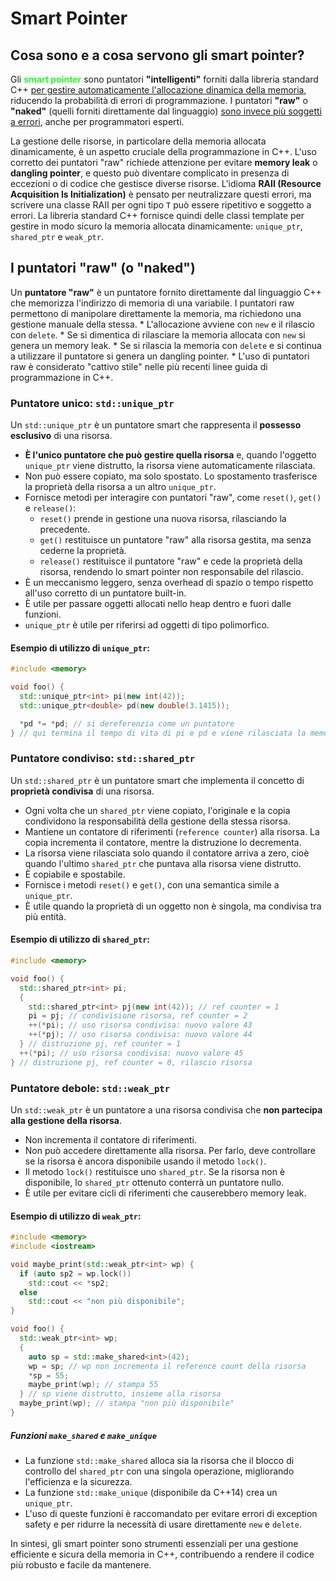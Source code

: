#  Smart Pointer

## **Cosa sono e a cosa servono gli smart pointer?**

Gli <font color="25ff25">**smart pointer**</font> sono puntatori **"intelligenti"** forniti dalla libreria standard C++ <u>per gestire automaticamente l'allocazione dinamica della memoria</u>, riducendo la probabilità di errori di programmazione. I puntatori **"raw"** o **"naked"** (quelli forniti direttamente dal linguaggio) <u>sono invece più soggetti a errori</u>, anche per programmatori esperti.

La gestione delle risorse, in particolare della memoria allocata dinamicamente, è un aspetto cruciale della programmazione in C++. L'uso corretto dei puntatori "raw" richiede attenzione per evitare **memory leak** o **dangling pointer**, e questo può diventare complicato in presenza di eccezioni o di codice che gestisce diverse risorse. L'idioma **RAII (Resource Acquisition Is Initialization)** è pensato per neutralizzare questi errori, ma scrivere una classe RAII per ogni tipo `T` può essere ripetitivo e soggetto a errori. La libreria standard C++ fornisce quindi delle classi template per gestire in modo sicuro la memoria allocata dinamicamente: `unique_ptr`, `shared_ptr` e `weak_ptr`.

## **I puntatori "raw" (o "naked")**

Un **puntatore "raw"** è un puntatore fornito direttamente dal linguaggio C++ che memorizza l'indirizzo di memoria di una variabile. I puntatori raw permettono di manipolare direttamente la memoria, ma richiedono una gestione manuale della stessa.
    *   L'allocazione avviene con `new` e il rilascio con `delete`.
    *   Se si dimentica di rilasciare la memoria allocata con `new` si genera un memory leak.
    *   Se si rilascia la memoria con `delete` e si continua a utilizzare il puntatore si genera un dangling pointer.
    *   L'uso di puntatori raw è considerato "cattivo stile" nelle più recenti linee guida di programmazione in C++.

### Puntatore unico: **`std::unique_ptr`**

Un `std::unique_ptr` è un puntatore smart che rappresenta il **possesso esclusivo** di una risorsa.
*   **È l'unico puntatore che può gestire quella risorsa** e, quando l'oggetto `unique_ptr` viene distrutto, la risorsa viene automaticamente rilasciata.
*   Non può essere copiato, ma solo spostato. Lo spostamento trasferisce la proprietà della risorsa a un altro `unique_ptr`.
*   Fornisce metodi per interagire con puntatori "raw", come `reset()`, `get()` e `release()`:
    *   `reset()` prende in gestione una nuova risorsa, rilasciando la precedente.
    *   `get()` restituisce un puntatore "raw" alla risorsa gestita, ma senza cederne la proprietà.
    *   `release()` restituisce il puntatore "raw" e cede la proprietà della risorsa, rendendo lo smart pointer non responsabile del rilascio.
*   È un meccanismo leggero, senza overhead di spazio o tempo rispetto all'uso corretto di un puntatore built-in.
*   È utile per passare oggetti allocati nello heap dentro e fuori dalle funzioni.
*   `unique_ptr` è utile per riferirsi ad oggetti di tipo polimorfico.

#### **Esempio di utilizzo di `unique_ptr`:**

```cpp
#include <memory>

void foo() {
  std::unique_ptr<int> pi(new int(42));
  std::unique_ptr<double> pd(new double(3.1415));

  *pd *= *pd; // si dereferenzia come un puntatore
} // qui termina il tempo di vita di pi e pd e viene rilasciata la memoria
```

### Puntatore condiviso: **`std::shared_ptr`**

Un `std::shared_ptr` è un puntatore smart che implementa il concetto di **proprietà condivisa** di una risorsa.
*   Ogni volta che un `shared_ptr` viene copiato, l'originale e la copia condividono la responsabilità della gestione della stessa risorsa.
*   Mantiene un contatore di riferimenti (`reference counter`) alla risorsa. La copia incrementa il contatore, mentre la distruzione lo decrementa.
*   La risorsa viene rilasciata solo quando il contatore arriva a zero, cioè quando l'ultimo `shared_ptr` che puntava alla risorsa viene distrutto.
*   È copiabile e spostabile.
*   Fornisce i metodi `reset()` e `get()`, con una semantica simile a `unique_ptr`.
*   È utile quando la proprietà di un oggetto non è singola, ma condivisa tra più entità.

#### **Esempio di utilizzo di `shared_ptr`:**

```cpp
#include <memory>

void foo() {
  std::shared_ptr<int> pi;
  {
    std::shared_ptr<int> pj(new int(42)); // ref counter = 1
    pi = pj; // condivisione risorsa, ref counter = 2
    ++(*pi); // uso risorsa condivisa: nuovo valore 43
    ++(*pj); // uso risorsa condivisa: nuovo valore 44
  } // distruzione pj, ref counter = 1
  ++(*pi); // uso risorsa condivisa: nuovo valore 45
} // distruzione pj, ref counter = 0, rilascio risorsa
```

### Puntatore debole: **`std::weak_ptr`**

Un `std::weak_ptr` è un puntatore a una risorsa condivisa che **non partecipa alla gestione della risorsa**.
*   Non incrementa il contatore di riferimenti.
*   Non può accedere direttamente alla risorsa. Per farlo, deve controllare se la risorsa è ancora disponibile usando il metodo `lock()`.
*   Il metodo `lock()` restituisce uno `shared_ptr`. Se la risorsa non è disponibile, lo `shared_ptr` ottenuto conterrà un puntatore nullo.
*   È utile per evitare cicli di riferimenti che causerebbero memory leak.

#### **Esempio di utilizzo di `weak_ptr`:**

```cpp
#include <memory>
#include <iostream>

void maybe_print(std::weak_ptr<int> wp) {
  if (auto sp2 = wp.lock())
    std::cout << *sp2;
  else
    std::cout << "non più disponibile";
}

void foo() {
  std::weak_ptr<int> wp;
  {
    auto sp = std::make_shared<int>(42);
    wp = sp; // wp non incrementa il reference count della risorsa
    *sp = 55;
    maybe_print(wp); // stampa 55
  } // sp viene distrutto, insieme alla risorsa
  maybe_print(wp); // stampa "non più disponibile"
}
```

##### **Funzioni `make_shared` e `make_unique`**

*   La funzione `std::make_shared` alloca sia la risorsa che il blocco di controllo del `shared_ptr` con una singola operazione, migliorando l'efficienza e la sicurezza.
*   La funzione `std::make_unique` (disponibile da C++14) crea un `unique_ptr`.
*   L'uso di queste funzioni è raccomandato per evitare errori di exception safety e per ridurre la necessità di usare direttamente `new` e `delete`.

In sintesi, gli smart pointer sono strumenti essenziali per una gestione efficiente e sicura della memoria in C++, contribuendo a rendere il codice più robusto e facile da mantenere.
